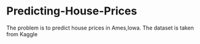 # Predicting-House-Prices

The problem is to predict house prices in Ames,Iowa.
The dataset is taken from Kaggle

